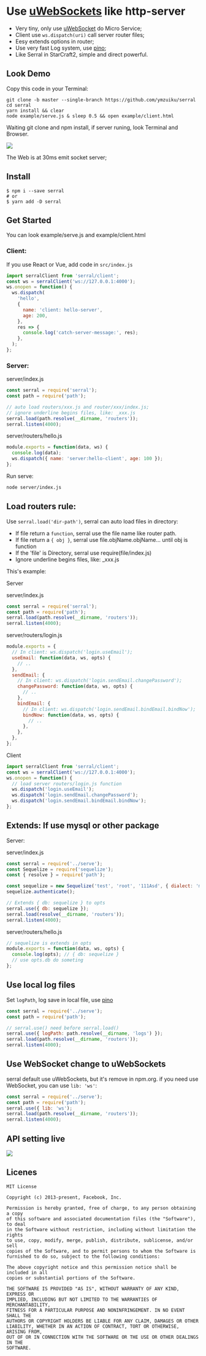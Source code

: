 # Use [uWebSockets](https://github.com/uNetworking/uWebSockets) like http-server

- Very tiny, only use [uWebSocket](https://github.com/uNetworking/uWebSockets) do Micro Service;
- Client use `ws.dispatch(uri)` call server router files;
- Eesy extends options in router;
- Use very fast Log system, use [pino](http://getpino.io/#/);
- Like Serral in StarCraft2, simple and direct powerful.

## Look Demo

Copy this code in your Terminal:

```
git clone -b master --single-branch https://github.com/ymzuiku/serral
cd serral
yarn install && clear
node example/serve.js & sleep 0.5 && open example/client.html
```
Waiting git clone and npm install, if server runing, look Terminal and Browser.

![](.imgs/2018-10-02-23-10-37.png)

The Web is at 30ms emit socket server;

## Install

```
$ npm i --save serral
# or
$ yarn add -D serral
```

## Get Started

You can look example/serve.js and example/client.html

### Client:

If you use React or Vue, add code in `src/index.js`

```js
import serralClient from 'serral/client';
const ws = serralClient('ws://127.0.0.1:4000');
ws.onopen = function() {
  ws.dispatch(
    'hello',
    {
      name: 'client: hello-server',
      age: 200,
    },
    res => {
      console.log('catch-server-message:', res);
    },
  );
};
```

### Server:

server/index.js

```js
const serral = require('serral');
const path = require('path');

// auto load routers/xxx.js and router/xxx/index.js;
// ignore underline begins files, like: _xxx.js
serral.load(path.resolve(__dirname, 'routers'));
serral.listen(4000);
```

server/routers/hello.js

```js
module.exports = function(data, ws) {
  console.log(data);
  ws.dispatch({ name: 'server:hello-client', age: 100 });
};
```

Run serve:

```sh
node server/index.js
```

## Load routers  rule:

Use `serral.load('dir-path')`, serral can auto load files in directory:
- If file return a `function`, serral use the file name like router path.
- If file return a `{ obj }`, serral use file.objName.objName... until obj is function
- If the 'file' is Directory, serral use require(file/index.js)
- Ignore underline begins files, like: _xxx.js

This's example:

Server

server/index.js

```js
const serral = require('serral');
const path = require('path');
serral.load(path.resolve(__dirname, 'routers'));
serral.listen(4000);
```
server/routers/login.js

```js
module.exports = {
  // In client: ws.dispatch('login.useEmail');
  useEmail: function(data, ws, opts) {
    // ..
  },
  sendEmail: {
    // In client: ws.dispatch('login.sendEmail.changePassword');
    changePassword: function(data, ws, opts) {
      // ..
    },
    bindEmail: {
      // In client: ws.dispatch('login.sendEmail.bindEmail.bindNow');
      bindNow: function(data, ws, opts) {
        // ..
      },
    },
  },
};
```

Client

```js
import serralClient from 'serral/client';
const ws = serralClient('ws://127.0.0.1:4000');
ws.onopen = function() {
  // load server routers/login.js function
  ws.dispatch('login.useEmail');
  ws.dispatch('login.sendEmail.changePassword');
  ws.dispatch('login.sendEmail.bindEmail.bindNow');
};
```

## Extends: If use mysql or other package

Server:

server/index.js

```js
const serral = require('../serve');
const Sequelize = require('sequelize');
const { resolve } = require('path');

const sequelize = new Sequelize('test', 'root', '111Asd', { dialect: 'mysql' });
sequelize.authenticate();

// Extends { db: sequelize } to opts
serral.use({ db: sequelize });
serral.load(resolve(__dirname, 'routers'));
serral.listen(4000);
```

server/routers/hello.js

```js
// sequelize is extends in opts
module.exports = function(data, ws, opts) {
  console.log(opts); // { db: sequelize }
  // use opts.db do someting
};
```

## Use local log files

Set `logPath`, log save in local file, use [pino](https://github.com/pinojs/pino)

```js
const serral = require('../serve');
const path = require('path');

// serral.use() need before serral.load()
serral.use({ logPath: path.resolve(__dirname, 'logs') });
serral.load(path.resolve(__dirname, 'routers'));
serral.listen(4000);
```

## Use WebSocket change to uWebSockets

serral default use uWebSockets, but it's remove in npm.org. if you need use WebSocket, you can use `lib: 'ws'`:

```js
const serral = require('../serve');
const path = require('path');
serral.use({ lib: 'ws');
serral.load(path.resolve(__dirname, 'routers'));
serral.listen(4000);
```

## API setting live

![](.imgs/2018-10-02-22-47-35.png)


## Licenes

```
MIT License

Copyright (c) 2013-present, Facebook, Inc.

Permission is hereby granted, free of charge, to any person obtaining a copy
of this software and associated documentation files (the "Software"), to deal
in the Software without restriction, including without limitation the rights
to use, copy, modify, merge, publish, distribute, sublicense, and/or sell
copies of the Software, and to permit persons to whom the Software is
furnished to do so, subject to the following conditions:

The above copyright notice and this permission notice shall be included in all
copies or substantial portions of the Software.

THE SOFTWARE IS PROVIDED "AS IS", WITHOUT WARRANTY OF ANY KIND, EXPRESS OR
IMPLIED, INCLUDING BUT NOT LIMITED TO THE WARRANTIES OF MERCHANTABILITY,
FITNESS FOR A PARTICULAR PURPOSE AND NONINFRINGEMENT. IN NO EVENT SHALL THE
AUTHORS OR COPYRIGHT HOLDERS BE LIABLE FOR ANY CLAIM, DAMAGES OR OTHER
LIABILITY, WHETHER IN AN ACTION OF CONTRACT, TORT OR OTHERWISE, ARISING FROM,
OUT OF OR IN CONNECTION WITH THE SOFTWARE OR THE USE OR OTHER DEALINGS IN THE
SOFTWARE.
```
